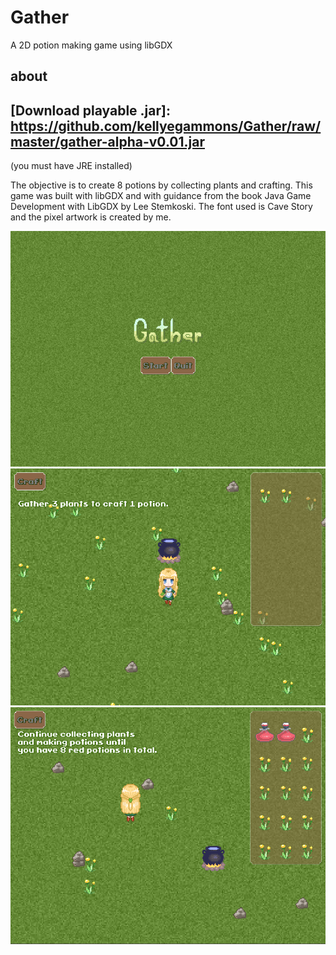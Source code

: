 # Gather
A 2D potion making game using libGDX

## about
## [Download playable .jar]: https://github.com/kellyegammons/Gather/raw/master/gather-alpha-v0.01.jar
(you must have JRE installed)

The objective is to create 8 potions by collecting plants and crafting. 
This game was built with libGDX and with guidance from the book 
Java Game Development with LibGDX by Lee Stemkoski.
The font used is Cave Story and the pixel artwork is created by me.

![Title](screenshot01.png)
![Screenshot One](screenshot02.png)
![Screenshot Two](screenshot03.png)
